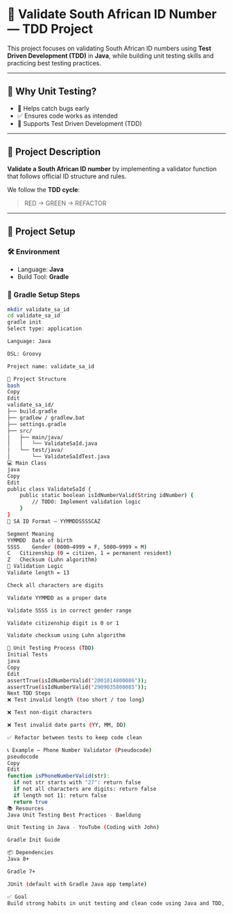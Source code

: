 # 🧪 Validate South African ID Number — TDD Project

This project focuses on validating South African ID numbers using **Test Driven Development (TDD)** in **Java**, while building unit testing skills and practicing best testing practices.

---

## 📌 Why Unit Testing?

- 🐛 Helps catch bugs early  
- ✅ Ensures code works as intended  
- 🚀 Supports Test Driven Development (TDD)  

---

## 📘 Project Description

**Validate a South African ID number** by implementing a validator function that follows official ID structure and rules.

We follow the **TDD cycle**:
> RED → GREEN → REFACTOR

---

## 📂 Project Setup

### 🛠 Environment
- Language: **Java**
- Build Tool: **Gradle**

### 🔧 Gradle Setup Steps

```bash
mkdir validate_sa_id
cd validate_sa_id
gradle init
Select type: application

Language: Java

DSL: Groovy

Project name: validate_sa_id

📁 Project Structure
bash
Copy
Edit
validate_sa_id/
├── build.gradle
├── gradlew / gradlew.bat
├── settings.gradle
├── src/
│   ├── main/java/
│   │   └── ValidateSaId.java
│   └── test/java/
│       └── ValidateSaIdTest.java
💻 Main Class
java
Copy
Edit
public class ValidateSaId {
    public static boolean isIdNumberValid(String idNumber) {
        // TODO: Implement validation logic
    }
}
📄 SA ID Format — YYMMDDSSSSCAZ

Segment	Meaning
YYMMDD	Date of birth
SSSS	Gender (0000–4999 = F, 5000–9999 = M)
C	Citizenship (0 = citizen, 1 = permanent resident)
Z	Checksum (Luhn algorithm)
🧠 Validation Logic
Validate length = 13

Check all characters are digits

Validate YYMMDD as a proper date

Validate SSSS is in correct gender range

Validate citizenship digit is 0 or 1

Validate checksum using Luhn algorithm

🧪 Unit Testing Process (TDD)
Initial Tests
java
Copy
Edit
assertTrue(isIdNumberValid("2001014800086"));
assertTrue(isIdNumberValid("2909035800085"));
Next TDD Steps
❌ Test invalid length (too short / too long)

❌ Test non-digit characters

❌ Test invalid date parts (YY, MM, DD)

✅ Refactor between tests to keep code clean

📞 Example — Phone Number Validator (Pseudocode)
pseudocode
Copy
Edit
function isPhoneNumberValid(str):
  if not str starts with "27": return false
  if not all characters are digits: return false
  if length not 11: return false
  return true
📚 Resources
Java Unit Testing Best Practices - Baeldung

Unit Testing in Java - YouTube (Coding with John)

Gradle Init Guide

📦 Dependencies
Java 8+

Gradle 7+

JUnit (default with Gradle Java app template)

✅ Goal
Build strong habits in unit testing and clean code using Java and TDD, while solving a real-world validation problem.

